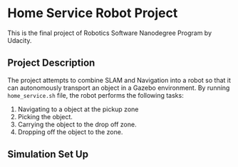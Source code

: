 # Home Service Robot Project  
This is the final project of Robotics Software Nanodegree Program by Udacity.

## Project Description  
The project attempts to combine SLAM and Navigation into a robot so that it can autonomously transport an object in a Gazebo environment. By running `home_service.sh` file, the robot performs the following tasks:
  1. Navigating to a object at the pickup zone
  2. Picking the object.
  3. Carrying the object to the drop off zone.
  4. Dropping off the object to the zone.  

## Simulation Set Up  
